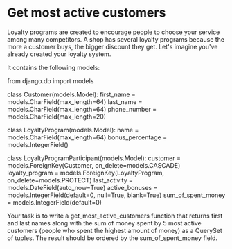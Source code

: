 # Get most active customers


Loyalty programs are created to encourage people to choose your service among many competitors. A shop has several loyalty programs because the more a customer buys, the bigger discount they get. Let's imagine you've already created your loyalty system.

It contains the following models:

from django.db import models


class Customer(models.Model):
    first_name = models.CharField(max_length=64)
    last_name = models.CharField(max_length=64)
    phone_number = models.CharField(max_length=20)


class LoyaltyProgram(models.Model):
    name = models.CharField(max_length=64)
    bonus_percentage = models.IntegerField()


class LoyaltyProgramParticipant(models.Model):
    customer = models.ForeignKey(Customer, on_delete=models.CASCADE)
    loyalty_program = models.ForeignKey(LoyaltyProgram, on_delete=models.PROTECT)
    last_activity = models.DateField(auto_now=True)
    active_bonuses = models.IntegerField(default=0, null=True, blank=True)
    sum_of_spent_money = models.IntegerField(default=0)

Your task is to write a get_most_active_customers function that returns first and last names along with the sum of money spent by 5 most active customers (people who spent the highest amount of money) as a QuerySet of tuples. The result should be ordered by the sum_of_spent_money field.
